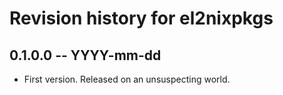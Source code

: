 # Revision history for el2nixpkgs

## 0.1.0.0 -- YYYY-mm-dd

* First version. Released on an unsuspecting world.
